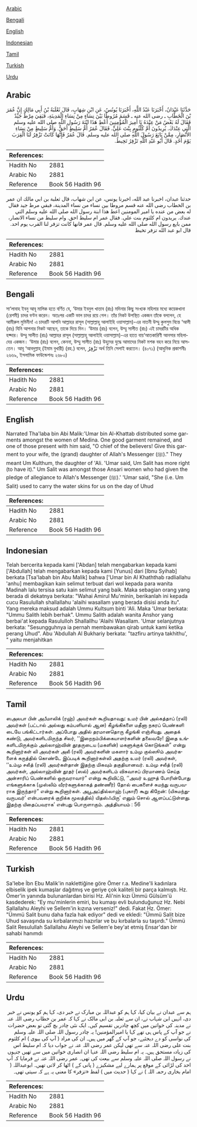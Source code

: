 [Arabic](#arabic)

[Bengali](#bengali)

[English](#english)

[Indonesian](#indonesian)

[Tamil](#tamil)

[Turkish](#turkish)

[Urdu](#urdu)

## Arabic


<div dir="rtl" lang="ar" style={{fontSize:'larger',backgroundColor:'#f8f9fa',padding:20}}>
حَدَّثَنَا عَبْدَانُ، أَخْبَرَنَا عَبْدُ اللَّهِ، أَخْبَرَنَا يُونُسُ، عَنِ ابْنِ شِهَابٍ، قَالَ ثَعْلَبَةُ بْنُ أَبِي مَالِكٍ إِنَّ عُمَرَ بْنَ الْخَطَّابِ ـ رضى الله عنه ـ قَسَمَ مُرُوطًا بَيْنَ نِسَاءٍ مِنْ نِسَاءِ الْمَدِينَةِ، فَبَقِيَ مِرْطٌ جَيِّدٌ فَقَالَ لَهُ بَعْضُ مَنْ عِنْدَهُ يَا أَمِيرَ الْمُؤْمِنِينَ أَعْطِ هَذَا ابْنَةَ رَسُولِ اللَّهِ صلى الله عليه وسلم الَّتِي عِنْدَكَ‏.‏ يُرِيدُونَ أُمَّ كُلْثُومٍ بِنْتَ عَلِيٍّ‏.‏ فَقَالَ عُمَرُ أُمُّ سَلِيطٍ أَحَقُّ‏.‏ وَأُمُّ سَلِيطٍ مِنْ نِسَاءِ الأَنْصَارِ، مِمَّنْ بَايَعَ رَسُولَ اللَّهِ صلى الله عليه وسلم‏.‏ قَالَ عُمَرُ فَإِنَّهَا كَانَتْ تَزْفِرُ لَنَا الْقِرَبَ يَوْمَ أُحُدٍ‏.‏ قَالَ أَبُو عَبْدِ اللَّهِ تَزْفِرُ تَخِيطُ‏.‏
</div>
<div style={{backgroundColor:'#f8f9fa',padding:20, marginBottom: 10}}><table> <thead> <tr> <th>References:</th> <th></th> </tr> </thead> <tbody><tr><td>Hadith No</td><td>2881</td></tr><tr><td>Arabic No</td><td>2881</td></tr><tr><td>Reference</td><td>Book 56 Hadith 96</td></tr></tbody></table></div>


<div dir="rtl" lang="ar" style={{fontSize:'larger',backgroundColor:'#f8f9fa',padding:20}}>
حدثنا عبدان، اخبرنا عبد الله، اخبرنا يونس، عن ابن شهاب، قال ثعلبة بن ابي مالك ان عمر بن الخطاب رضى الله عنه قسم مروطا بين نساء من نساء المدينة، فبقي مرط جيد فقال له بعض من عنده يا امير المومنين اعط هذا ابنة رسول الله صلى الله عليه وسلم التي عندك. يريدون ام كلثوم بنت علي. فقال عمر ام سليط احق. وام سليط من نساء الانصار، ممن بايع رسول الله صلى الله عليه وسلم. قال عمر فانها كانت تزفر لنا القرب يوم احد. قال ابو عبد الله تزفر تخيط
</div>
<div style={{backgroundColor:'#f8f9fa',padding:20, marginBottom: 10}}><table> <thead> <tr> <th>References:</th> <th></th> </tr> </thead> <tbody><tr><td>Hadith No</td><td>2881</td></tr><tr><td>Arabic No</td><td>2881</td></tr><tr><td>Reference</td><td>Book 56 Hadith 96</td></tr></tbody></table></div>

## Bengali


<div dir="ltr" lang="bn" style={{fontSize:'larger',backgroundColor:'#f8f9fa',padding:20}}>
সা‘লাবাহ ইবনু আবূ মালিক হতে বর্ণিত যে, ‘উমার ইবনুল খাত্তাব (রাঃ) মদিনার কিছু সংখ্যক মহিলার মধ্যে কয়েকখানা (রেশমী) চাদর বণ্টন করেন। অতঃপর একটি ভাল চাদর রয়ে গেল। তাঁর নিকট উপস্থিত একজন তাঁকে বললেন, হে আমীরুল মুমিনীন! এ চাদরটি আপনি আল্লাহর রাসূল (সাল্লাল্লাহু আলাইহি ওয়াসাল্লাম)-এর নাতনী উম্মু কুলসুম বিন্তে ‘আলী (রাঃ) যিনি আপনার নিকট আছেন, তাকে দিয়ে দিন। ‘উমার (রাঃ) বলেন, উম্মু সালীত (রাঃ) এই চাদরটির অধিক হক্দার। উম্মু সালীত (রাঃ) আল্লাহর রাসূল (সাল্লাল্লাহু আলাইহি ওয়াসাল্লাম)-এর হাতে বায়‘আতকারিণী আনসার মহিলাদের একজন। ‘উমার (রাঃ) বলেন, কেননা, উম্মু সালীত (রাঃ) উহুদের যুদ্ধে আমাদের নিকট মশক বহন করে নিয়ে আসতেন। আবূ ‘আবদুল্লাহ্ (ইমাম বুখারী) (রহ.) বলেন, تَزْفِرُ অর্থ তিনি সেলাই করতেন। (৪০৭১) (আধুনিক প্রকাশনীঃ ২৬৬৯, ইসলামিক ফাউন্ডেশনঃ ২৬৮০)
</div>
<div style={{backgroundColor:'#f8f9fa',padding:20, marginBottom: 10}}><table> <thead> <tr> <th>References:</th> <th></th> </tr> </thead> <tbody><tr><td>Hadith No</td><td>2881</td></tr><tr><td>Arabic No</td><td>2881</td></tr><tr><td>Reference</td><td>Book 56 Hadith 96</td></tr></tbody></table></div>

## English


<div dir="ltr" lang="en" style={{fontSize:'larger',backgroundColor:'#f8f9fa',padding:20}}>
Narrated Tha'laba bin Abi Malik:'Umar bin Al-Khattab distributed some garments amongst the women of Medina. One good garment remained, and one of those present with him said, "O chief of the believers! Give this garment to your wife, the (grand) daughter of Allah's Messenger (ﷺ)." They meant Um Kulthum, the daughter of 'Ali. 'Umar said, Um Salit has more right (to have it)." Um Salit was amongst those Ansari women who had given the pledge of allegiance to Allah's Messenger (ﷺ).' 'Umar said, "She (i.e. Um Salit) used to carry the water skins for us on the day of Uhud
</div>
<div style={{backgroundColor:'#f8f9fa',padding:20, marginBottom: 10}}><table> <thead> <tr> <th>References:</th> <th></th> </tr> </thead> <tbody><tr><td>Hadith No</td><td>2881</td></tr><tr><td>Arabic No</td><td>2881</td></tr><tr><td>Reference</td><td>Book 56 Hadith 96</td></tr></tbody></table></div>

## Indonesian


<div dir="ltr" lang="id" style={{fontSize:'larger',backgroundColor:'#f8f9fa',padding:20}}>
Telah bercerita kepada kami ['Abdan] telah mengabarkan kepada kami ['Abdullah] telah mengabarkan kepada kami [Yunus] dari [Ibnu Syihab] berkata [Tsa'labah bin Abu Malik] bahwa ['Umar bin Al Khaththab radliallahu 'anhu] membagikan kain selimut terbuat dari wol kepada para wanita Madinah lalu tersisa satu kain selimut yang baik. Maka sebagian orang yang berada di dekatnya berkata: "Wahai Amirul Mu'minin, berikanlah ini kepada cucu Rasulullah shallallahu 'alaihi wasallam yang berada disisi anda itu". Yang mereka maksud adalah Ummu Kultsum binti 'Ali. Maka 'Umar berkata: "Ummu Salith lebih berhak". Ummu Salith adalah wanita Anshor yang berbai'at kepada Rasululloh Shallallhu 'Alaihi Wasallam. 'Umar selanjutnya berkata: "Sesungguhnya ia pernah membawakan qirab untuk kami ketika perang Uhud". Abu 'Abdullah Al Bukhariy berkata: "tazfiru artinya takhithu', " yaitu menjahitkan
</div>
<div style={{backgroundColor:'#f8f9fa',padding:20, marginBottom: 10}}><table> <thead> <tr> <th>References:</th> <th></th> </tr> </thead> <tbody><tr><td>Hadith No</td><td>2881</td></tr><tr><td>Arabic No</td><td>2881</td></tr><tr><td>Reference</td><td>Book 56 Hadith 96</td></tr></tbody></table></div>

## Tamil


<div dir="ltr" lang="ta" style={{fontSize:'larger',backgroundColor:'#f8f9fa',padding:20}}>
ஸஅலபா பின் அபீமாலிக் (ரஹ்) அவர்கள் கூறியதாவது: உமர் பின் அல்கத்தாப் (ரலி) அவர்கள் (பட்டால் அல்லது கம்பளியால் ஆன) கீழங்கிகளை மதீனா நகரப் பெண்களி டையே பங்கிட்டார்கள். அப்போது அதில் தரமானதொரு கீழங்கி எஞ்சியது. அதைக் கண்டு, அவர்களிடமிருந்த சிலர், ‘‘இறைநம்பிக்கையாளர்களின் தலைவரே! இதை உங்களிடமிருக்கும் அல்லாஹ்வின் தூதருடைய (மகளின்) மகளுக்குக் கொடுங்கள்” என்று கூறினார்கள் லி அவர்கள் அலீ (ரலி) அவர்களின் மகளார் உம்மு குல்ஸூம் அவர்களைக் கருத்தில் கொண்டே இப்படிக் கூறினார்கள்லி அதற்கு உமர் (ரலி) அவர்கள், ‘‘உம்மு சலீத் (ரலி) அவர்கள்தான் இதற்கு மிகவும் தகுதியானவர். உம்மு சலீத் (ரலி) அவர்கள், அல்லாஹ்வின் தூதர் (ஸல்) அவர்களிடம் விசுவாசப் பிரமாணம் செய்த அன்சாரிப் பெண்களில் ஒருவராவார்” என்று கூறிவிட்டு, ‘‘அவர் உஹுத் போரின்போது எங்களுக்காக (முஸ்லிம் வீரர்களுக்காகத் தண்ணீர்) தோல் பைகளைச் சுமந்து வருபவராக இருந்தார்” என்று கூறினார்கள். அபூஅப்தில்லாஹ் (புகாரீ) கூறு கிறேன்: (யிசுமந்துவருபவர்’ என்பவரைக் குறிக்க மூலத்தில்) யிதஸ்ஃபிரு’ எனும் சொல் ஆளப்பட்டுள்ளது. இதற்கு யிதைப்பவராக’ என்பது பொருளாகும். அத்தியாயம் : 56
</div>
<div style={{backgroundColor:'#f8f9fa',padding:20, marginBottom: 10}}><table> <thead> <tr> <th>References:</th> <th></th> </tr> </thead> <tbody><tr><td>Hadith No</td><td>2881</td></tr><tr><td>Arabic No</td><td>2881</td></tr><tr><td>Reference</td><td>Book 56 Hadith 96</td></tr></tbody></table></div>

## Turkish


<div dir="ltr" lang="tr" style={{fontSize:'larger',backgroundColor:'#f8f9fa',padding:20}}>
Sa'lebe İbn Ebu Malik'in naklettiğine göre Ömer r.a. Medine'li kadınlara elbiselik ipek kumaşlar dağıtmış ve geriye çok kaliteli bir parça kalmıştı. Hz. Ömer'in yanında bulunanlardan birisi Hz. Ali'nin kızı Ümmü Gülsüm'ü kasdederek: "Ey mu'minlerin emiri, bu kumaşı evli bulunduğunuz Hz. Nebi Sallallahu Aleyhi ve Sellem'in kızına verseniz!" dedi. Fakat Hz. Ömer: "Ümmü Salit bunu daha fazla hak ediyor" dedi ve ekledi: "Ümmü Salit bize Uhud savaşında su kırbalarımızı hazırlar ve bu kırbalarla su taşırdı." Ümmü Salit Resulullah Sallallahu Aleyhi ve Sellem'e bey'at etmiş Ensar'dan bir sahabi hanımdı
</div>
<div style={{backgroundColor:'#f8f9fa',padding:20, marginBottom: 10}}><table> <thead> <tr> <th>References:</th> <th></th> </tr> </thead> <tbody><tr><td>Hadith No</td><td>2881</td></tr><tr><td>Arabic No</td><td>2881</td></tr><tr><td>Reference</td><td>Book 56 Hadith 96</td></tr></tbody></table></div>

## Urdu


<div dir="rtl" lang="ur" style={{fontSize:'larger',backgroundColor:'#f8f9fa',padding:20}}>
ہم سے عبدان نے بیان کیا، کہا ہم کو عبداللہ بن مبارک نے خبر دی، کہا ہم کو یونس نے خبر دی، انہیں ابن شہاب نے، ان سے ثعلبہ بن ابی مالک نے کہا کہ عمر بن خطاب رضی اللہ عنہ نے مدینہ کی خواتین میں کچھ چادریں تقسیم کیں۔ ایک نئی چادر بچ گئی تو بعض حضرات نے جو آپ کے پاس ہی تھے کہا یا امیرالمؤمنین! یہ چادر رسول اللہ صلی اللہ علیہ وسلم کی نواسی کو دے دیجئیے، جو آپ کے گھر میں ہیں۔ ان کی مراد ( آپ کی بیوی ) ام کلثوم بنت علی رضی اللہ عنہ سے تھی لیکن عمر رضی اللہ عنہ نے جواب دیا کہ ام سلیط اس کی زیادہ مستحق ہیں۔ یہ ام سلیط رضی اللہ عنہا ان انصاری خواتین میں سے تھیں جنہوں نے رسول اللہ صلی اللہ علیہ وسلم سے بیعت کی تھی۔ عمر رضی اللہ عنہ نے فرمایا کہ آپ احد کی لڑائی کے موقع پر ہمارے لیے مشکیزے ( پانی کے ) اٹھا کر لاتی تھیں۔ ابوعبداللہ ( امام بخاری رحمہ اللہ ) نے کہا ( حدیث میں ) لفظ «تزفر» کا معنی یہ ہے کہ سیتی تھی۔
</div>
<div style={{backgroundColor:'#f8f9fa',padding:20, marginBottom: 10}}><table> <thead> <tr> <th>References:</th> <th></th> </tr> </thead> <tbody><tr><td>Hadith No</td><td>2881</td></tr><tr><td>Arabic No</td><td>2881</td></tr><tr><td>Reference</td><td>Book 56 Hadith 96</td></tr></tbody></table></div>